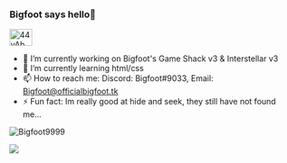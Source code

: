 ### Bigfoot says hello👋
<a href="https://discord.gg/JYQ4n8DBKM" target="blank"><img align="center" src="https://raw.githubusercontent.com/rahuldkjain/github-profile-readme-generator/master/src/images/icons/Social/discord.svg" alt="44yAbMWbHb" height="30" width="40" /></a>


- 🔭 I’m currently working on Bigfoot's Game Shack v3 & Interstellar v3
- 🌱 I’m currently learning html/css
- 📫 How to reach me: Discord: Bigfoot#9033, Email: Bigfoot@officialbigfoot.tk
- ⚡ Fun fact: Im really good at hide and seek, they still have not found me...
<img src="https://komarev.com/ghpvc/?username=Bigfoot9999&label=Visitors&color=001eff&style=flat" alt="Bigfoot9999" /> 


[![](https://github-profile-trophy.vercel.app/?username=Bigfoot9999&theme=onedark)]()

